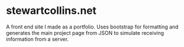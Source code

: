 # stewartcollins.net
A front end site I made as a portfolio. Uses bootstrap for formatting and generates the main project page from JSON to simulate receiving information from a server.
